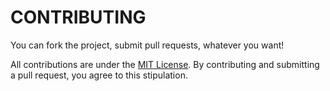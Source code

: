 # CONTRIBUTING

You can fork the project, submit pull requests, whatever you want!

All contributions are under the [MIT License](https://choosealicense.com/licenses/mit/). By contributing and submitting a pull request, you agree to this stipulation.
